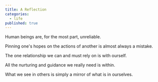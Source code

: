 ```yaml
---
title: A Reflection
categories:
  - life
published: true
---
```


Human beings are, 
for the most part, 
unreliable.

Pinning one's hopes 
on the actions of another 
is almost always a mistake.

The one relationship 
we can and must rely on 
is with ourself.

All the nurturing 
and guidance 
we really need 
is within.

What we see in others 
is simply a mirror 
of what is in ourselves.
